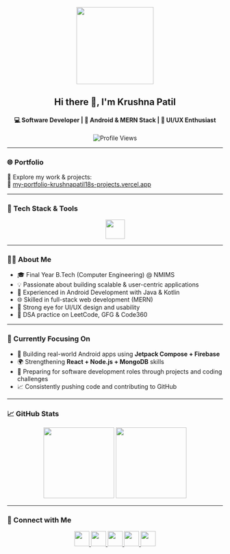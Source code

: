 <div align="center">
  <img src="https://media3.giphy.com/media/78XCFBGOlS6keY1Bil/giphy.gif" height="180" />
  <h2>Hi there 👋, I'm <strong>Krushna Patil</strong></h2>
  <h4>💻 Software Developer | 📱 Android & MERN Stack | 🎨 UI/UX Enthusiast</h4>
  <img src="https://komarev.com/ghpvc/?username=krushnapatil18&label=Profile+Views&color=blueviolet&style=for-the-badge" alt="Profile Views" />
</div>

---

### 🌐 Portfolio
🎯 Explore my work & projects:  
🔗 [my-portfolio-krushnapatil18s-projects.vercel.app](https://my-portfolio-krushnapatil18s-projects.vercel.app/)

---

### 🚀 Tech Stack & Tools
<div align="center">
  <img src="https://skillicons.dev/icons?i=java,kotlin,androidstudio,js,react,nodejs,express,mongodb,firebase,html,css,git,github,vscode" height="45" />
</div>

---

### 👨‍💻 About Me
- 🎓 Final Year B.Tech (Computer Engineering) @ NMIMS  
- 💡 Passionate about building scalable & user-centric applications  
- 📲 Experienced in Android Development with Java & Kotlin  
- 🌐 Skilled in full-stack web development (MERN)  
- 🎨 Strong eye for UI/UX design and usability  
- 🧠 DSA practice on LeetCode, GFG & Code360

---

### 🎯 Currently Focusing On
- 🔧 Building real-world Android apps using **Jetpack Compose + Firebase**  
- 🌍 Strengthening **React + Node.js + MongoDB** skills  
- 💼 Preparing for software development roles through projects and coding challenges  
- 📈 Consistently pushing code and contributing to GitHub

---

### 📈 GitHub Stats
<div align="center">
  <img src="https://github-readme-stats.vercel.app/api?username=krushnapatil18&show_icons=true&theme=tokyonight" height="165" />
  <img src="https://github-readme-stats.vercel.app/api/top-langs/?username=krushnapatil18&layout=compact&theme=tokyonight" height="165" />
</div>

---

### 🤝 Connect with Me
<div align="center">
  <a href="https://github.com/krushnapatil18">
    <img src="https://img.shields.io/badge/GitHub-181717?style=for-the-badge&logo=github&logoColor=white" height="35" />
  </a>
  <a href="https://www.linkedin.com/in/krushnapatil18">
    <img src="https://img.shields.io/badge/LinkedIn-0077B5?style=for-the-badge&logo=linkedin&logoColor=white" height="35" />
  </a>
  <a href="https://www.instagram.com/krxnaptl18">
    <img src="https://img.shields.io/badge/Instagram-E4405F?style=for-the-badge&logo=instagram&logoColor=white" height="35" />
  </a>
  <a href="https://leetcode.com/krushnapatil18">
    <img src="https://img.shields.io/badge/LeetCode-FFA116?style=for-the-badge&logo=leetcode&logoColor=white" height="35" />
  </a>
  <a href="mailto:krushnakk2004@gmail.com">
    <img src="https://img.shields.io/badge/Gmail-D14836?style=for-the-badge&logo=gmail&logoColor=white" height="35" />
  </a>
</div>
